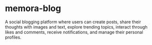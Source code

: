 # memora-blog
A social blogging platform where users can create posts, share their thoughts with images and text, explore trending topics, interact through likes and comments, receive notifications, and manage their personal profiles.
